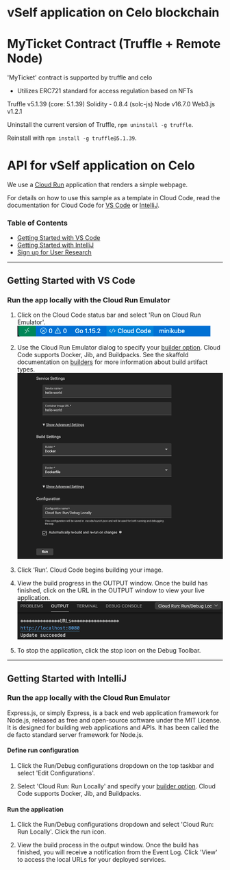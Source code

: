 # vSelf application on Celo blockchain

# MyTicket Contract (Truffle + Remote Node)
 
 'MyTicket' contract is supported by truffle and celo 
 - Utilizes ERC721 standard for access regulation based on NFTs

Truffle v5.1.39 (core: 5.1.39)
Solidity - 0.8.4 (solc-js)
Node v16.7.0
Web3.js v1.2.1

Uninstall the current version of Truffle, `npm uninstall -g truffle`.

Reinstall with `npm install -g truffle@5.1.39`.

# API for vSelf application on Celo 

We use a [Cloud Run](https://cloud.google.com/run/docs) application that renders a simple webpage.

For details on how to use this sample as a template in Cloud Code, read the documentation for Cloud Code for [VS Code](https://cloud.google.com/code/docs/vscode/quickstart-cloud-run?utm_source=ext&utm_medium=partner&utm_campaign=CDR_kri_gcp_cloudcodereadmes_012521&utm_content=-) or [IntelliJ](https://cloud.google.com/code/docs/intellij/quickstart-cloud-run?utm_source=ext&utm_medium=partner&utm_campaign=CDR_kri_gcp_cloudcodereadmes_012521&utm_content=-).

### Table of Contents
* [Getting Started with VS Code](#getting-started-with-vs-code)
* [Getting Started with IntelliJ](#getting-started-with-intellij)
* [Sign up for User Research](#sign-up-for-user-research)

---
## Getting Started with VS Code

### Run the app locally with the Cloud Run Emulator
1. Click on the Cloud Code status bar and select 'Run on Cloud Run Emulator'.  
![image](./img/status-bar.png)

2. Use the Cloud Run Emulator dialog to specify your [builder option](https://cloud.google.com/code/docs/vscode/deploying-a-cloud-run-app#deploying_a_cloud_run_service). Cloud Code supports Docker, Jib, and Buildpacks. See the skaffold documentation on [builders](https://skaffold.dev/docs/pipeline-stages/builders/) for more information about build artifact types.  
![image](./img/build-config.png)

3. Click ‘Run’. Cloud Code begins building your image.

4. View the build progress in the OUTPUT window. Once the build has finished, click on the URL in the OUTPUT window to view your live application.  
![image](./img/cloud-run-url.png)

5. To stop the application, click the stop icon on the Debug Toolbar.

---
## Getting Started with IntelliJ

### Run the app locally with the Cloud Run Emulator
Express.js, or simply Express, is a back end web application framework for Node.js, released as free and open-source software under the MIT License. It is designed for building web applications and APIs. It has been called the de facto standard server framework for Node.js.

#### Define run configuration

1. Click the Run/Debug configurations dropdown on the top taskbar and select 'Edit Configurations'. 

2. Select 'Cloud Run: Run Locally' and specify your [builder option](https://cloud.google.com/code/docs/intellij/developing-a-cloud-run-app#defining_your_run_configuration). Cloud Code supports Docker, Jib, and Buildpacks.   


#### Run the application
1. Click the Run/Debug configurations dropdown and select 'Cloud Run: Run Locally'. Click the run icon.  

2. View the build process in the output window. Once the build has finished, you will receive a notification from the Event Log. Click 'View' to access the local URLs for your deployed services.  


